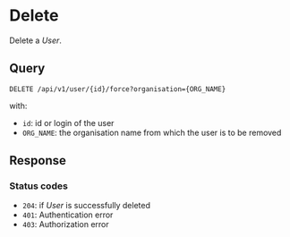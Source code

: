 # Delete

Delete a *User*.

## Query

```plain
DELETE /api/v1/user/{id}/force?organisation={ORG_NAME}
```

with:

- `id`: id or login of the user
- `ORG_NAME`: the organisation name from which the user is to be removed

##  Response 

### Status codes

- `204`: if *User* is successfully deleted
- `401`: Authentication error
- `403`: Authorization error